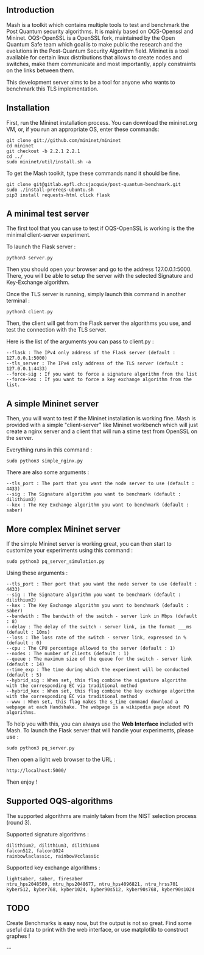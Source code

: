 ## Introduction

Mash is a toolkit which contains multiple tools to test and benchmark the Post Quantum security algorithms.
It is mainly based on OQS-Openssl and Mininet.
OQS-OpenSSL is a OpenSSL fork, maintained by the Open Quantum Safe team which goal is to make public the research and the evolutions in the Post-Quantum Security Algorithm field.
Mininet is a tool available for certain linux distributions that allows to create nodes and switches, make them communicate and most importantly, apply constraints on the links between them.

This development server aims to be a tool for anyone who wants to benchmark this TLS implementation.

## Installation

First, run the Mininet installation process.
You can download the mininet.org VM, or, if you run an appropriate OS, enter these commands: 

    git clone git://github.com/mininet/mininet
    cd mininet
    git checkout -b 2.2.1 2.2.1
    cd ../
    sudo mininet/util/install.sh -a

To get the Mash toolkit, type these commands nand it should be fine.

    git clone git@gitlab.epfl.ch:sjacquie/post-quantum-benchmark.git
    sudo ./install-prereqs-ubuntu.sh
    pip3 install requests-html click flask

## A minimal test server

The first tool that you can use to test if OQS-OpenSSL is working is the the minimal client-server experiment.

To launch the Flask server :

    python3 server.py

Then you should open your browser and go to the address 127.0.0.1:5000.
There, you will be able to setup the server with the selected Signature and Key-Exchange algorithm.

Once the TLS server is running, simply launch this command in another terminal :

    python3 client.py
    
Then, the client will get from the Flask server the algorithms you use, and test the connection with the TLS server.

Here is the list of the arguments you can pass to client.py :

    --flask : The IPv4 only address of the Flask server (default : 127.0.0.1:5000)
    --tls_server : The IPv4 only address of the TLS server (default : 127.0.0.1:4433)
    --force-sig : If you want to force a signature algorithm from the list
    --force-kex : If you want to force a key exchange algorithm from the list.

## A simple Mininet server

Then, you will want to test if the Mininet installation is working fine.
Mash is provided with a simple "client-server" like Mininet workbench which will just create a nginx server and a client that will run a stime test from OpenSSL on the server.

Everything runs in this command :

    sudo python3 simple_nginx.py

There are also some arguments :

    --tls_port : The port that you want the node server to use (default : 4433)
    --sig : The Signature algorithm you want to benchmark (default : dilithium2)
    --kex : The Key Exchange algorithm you want to benchmark (default : saber)

## More complex Mininet server

If the simple Mininet server is working great, you can then start to customize your experiments using this command :
    
    sudo python3 pq_server_simulation.py

Using these arguments :

    --tls_port : Ther port that you want the node server to use (default : 4433)
    --sig : The Signature algorithm you want to benchmark (default : dilithium2)
    --kex : The Key Exchange algorithm you want to benchmark (default : saber)
    --bandwith : The bandwith of the switch - server link in Mbps (default : 8)
    --delay : The delay of the switch - server link, in the format ___ms (default : 10ms)
    --loss : The loss rate of the switch - server link, expressed in % (default : 0)
    --cpu : The CPU percentage allowed to the server (default : 1)
    --nodes : The number of clients (default : 1)
    --queue : The maximum size of the queue for the switch - server link (default : 14)
    --time_exp : The time during which the experiment will be conducted (default : 5)
    --hybrid_sig : When set, this flag combine the signature algorithm with the corresponding EC via traditional method
    --hybrid_kex : When set, this flag combine the key exchange algorithm with the corresponding EC via traditional method
    --www : When set, this flag makes the s_time command download a webpage at each Handshake. The webpage is a wikipedia page about PQ algorithms.

To help you with this, you can always use the **Web Interface** included with Mash. To launch the Flask server that will handle your experiments, please use :

    sudo python3 pq_server.py

Then open a light web browser to the URL :

    http://localhost:5000/

Then enjoy !

## Supported OQS-algorithms

The supported algorithms are mainly taken from the NIST selection process (round 3).

Supported signature algorithms : 

    dilithium2, dilithium3, dilithium4
    falcon512, falcon1024
    rainbowlaclassic, rainbowVcclassic

Supported key exchange algorithms :

    lightsaber, saber, firesaber
    ntru_hps2048509, ntru_hps2048677, ntru_hps4096821, ntru_hrss701
    kyber512, kyber768, kyber1024, kyber90s512, kyber90s768, kyber90s1024


## TODO

Create Benchmarks is easy now, but the output is not so great. Find some useful data to print with the web interface, or use matplotlib to construct graphes !

--
